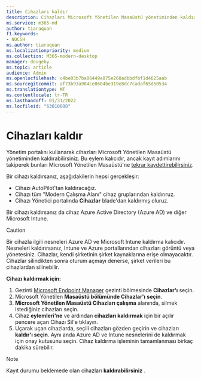 ```yaml
---
title: Cihazları kaldır
description: Cihazları Microsoft Yönetilen Masaüstü yönetiminden kaldırma
ms.service: m365-md
author: tiaraquan
f1.keywords:
- NOCSH
ms.author: tiaraquan
ms.localizationpriority: medium
ms.collection: M365-modern-desktop
manager: dougeby
ms.topic: article
audience: Admin
ms.openlocfilehash: c4be03b7ba86449a875e268adbbdfbf1d4625aab
ms.sourcegitcommit: af73b93a904ce8604be319e8dc7cadaf65d50534
ms.translationtype: MT
ms.contentlocale: tr-TR
ms.lasthandoff: 01/31/2022
ms.locfileid: "63010088"
---
```

# <a name="remove-devices"></a>Cihazları kaldır

Yönetim portalını kullanarak cihazları Microsoft Yönetilen Masaüstü yönetiminden kaldırabilirsiniz. Bu eylem kalıcıdır, ancak kayıt adımlarını takiperek bunları Microsoft Yönetilen Masaüstü'ne [tekrar kaydettirebilirsiniz](../get-started/register-devices-self.md).

Bir cihazı kaldırsanız, aşağıdakilerin hepsi gerçekleşir:

- Cihazı AutoPilot'tan kaldıracağız.
- Cihazı tüm "Modern Çalışma Alanı" cihaz gruplarından kaldırıruz.
- Cihazı Yönetici portalında **Cihazlar** blade'dan kaldırmış oluruz.

Bir cihazı kaldırsanız da cihaz Azure Active Directory (Azure AD) ve diğer Microsoft Intune.
  
> [!CAUTION]
> Bir cihazla ilgili nesneleri Azure AD ve Microsoft Intune kaldırma kalıcıdır. Nesneleri kaldırırsanız, Intune ve Azure portallarından cihazları görüntü veya yönetesiniz. Cihazlar, kendi şirketinin şirket kaynaklarına erişe olmayacaktır. Cihazlar silindikten sonra oturum açmayı denerse, şirket verileri bu cihazlardan silinebilir.

**Cihazı kaldırmak için:**

1. Gezinti [Microsoft Endpoint Manager](https://endpoint.microsoft.com/) gezinti bölmesinde **Cihazlar'ı** seçin.
2. Microsoft Yönetilen **Masaüstü bölümünde Cihazlar'ı** **seçin**.
3. **Microsoft Yönetilen Masaüstü Cihazları çalışma** alanında, silmek istediğiniz cihazları seçin.
4. Cihaz **eylemleri'ne** ve ardından **cihazları kaldırmak** için bir açılır pencere açan Cihazı Sil'e tıklayın.
5. Uçarak uçan cihazlarda, seçili cihazları gözden geçirin ve cihazları **kaldır'ı seçin**. Aynı anda Azure AD ve Intune nesnelerini de kaldırmak için onay kutusunu seçin. Cihaz kaldırma işleminin tamamlanması birkaç dakika sürebilir.

> [!NOTE]
> Kayıt durumu beklemede olan cihazları **kaldırabilirsiniz** .
